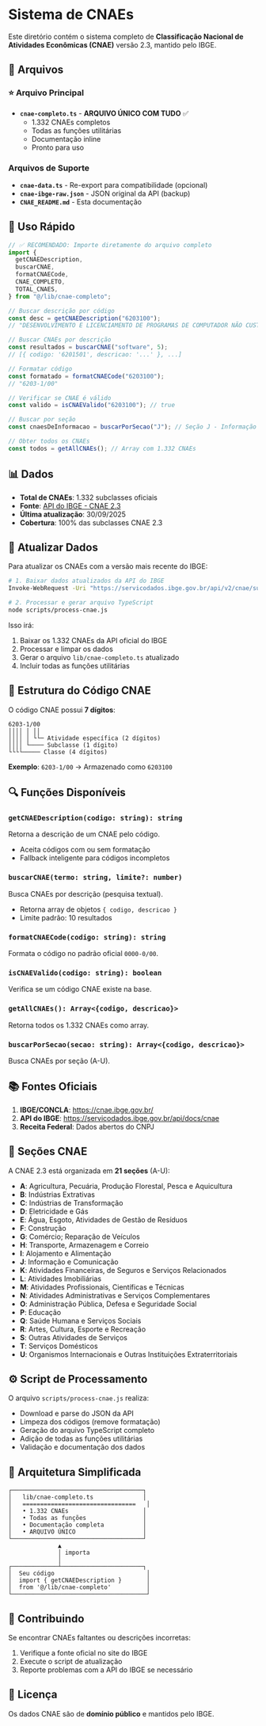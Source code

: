 # Sistema de CNAEs

Este diretório contém o sistema completo de **Classificação Nacional de Atividades Econômicas (CNAE)** versão 2.3, mantido pelo IBGE.

## 📁 Arquivos

### ⭐ Arquivo Principal

- **`cnae-completo.ts`** - **ARQUIVO ÚNICO COM TUDO** ✅
  - 1.332 CNAEs completos
  - Todas as funções utilitárias
  - Documentação inline
  - Pronto para uso

### Arquivos de Suporte

- **`cnae-data.ts`** - Re-export para compatibilidade (opcional)
- **`cnae-ibge-raw.json`** - JSON original da API (backup)
- **`CNAE_README.md`** - Esta documentação

## 🚀 Uso Rápido

```typescript
// ✅ RECOMENDADO: Importe diretamente do arquivo completo
import {
  getCNAEDescription,
  buscarCNAE,
  formatCNAECode,
  CNAE_COMPLETO,
  TOTAL_CNAES,
} from "@/lib/cnae-completo";

// Buscar descrição por código
const desc = getCNAEDescription("6203100");
// "DESENVOLVIMENTO E LICENCIAMENTO DE PROGRAMAS DE COMPUTADOR NÃO CUSTOMIZÁVEIS"

// Buscar CNAEs por descrição
const resultados = buscarCNAE("software", 5);
// [{ codigo: '6201501', descricao: '...' }, ...]

// Formatar código
const formatado = formatCNAECode("6203100");
// "6203-1/00"

// Verificar se CNAE é válido
const valido = isCNAEValido("6203100"); // true

// Buscar por seção
const cnaesDeInformacao = buscarPorSecao("J"); // Seção J - Informação e Comunicação

// Obter todos os CNAEs
const todos = getAllCNAEs(); // Array com 1.332 CNAEs
```

## 📊 Dados

- **Total de CNAEs**: 1.332 subclasses oficiais
- **Fonte**: [API do IBGE - CNAE 2.3](https://servicodados.ibge.gov.br/api/v2/cnae/subclasses)
- **Última atualização**: 30/09/2025
- **Cobertura**: 100% das subclasses CNAE 2.3

## 🔄 Atualizar Dados

Para atualizar os CNAEs com a versão mais recente do IBGE:

```bash
# 1. Baixar dados atualizados da API do IBGE
Invoke-WebRequest -Uri "https://servicodados.ibge.gov.br/api/v2/cnae/subclasses" -OutFile "lib/cnae-ibge-raw.json"

# 2. Processar e gerar arquivo TypeScript
node scripts/process-cnae.js
```

Isso irá:

1. Baixar os 1.332 CNAEs da API oficial do IBGE
2. Processar e limpar os dados
3. Gerar o arquivo `lib/cnae-completo.ts` atualizado
4. Incluir todas as funções utilitárias

## 📝 Estrutura do Código CNAE

O código CNAE possui **7 dígitos**:

```
6203-1/00
││││ │ ││
││││ │ └└─ Atividade específica (2 dígitos)
││││ └──── Subclasse (1 dígito)
└└└└───── Classe (4 dígitos)
```

**Exemplo**: `6203-1/00` → Armazenado como `6203100`

## 🔍 Funções Disponíveis

### `getCNAEDescription(codigo: string): string`

Retorna a descrição de um CNAE pelo código.

- Aceita códigos com ou sem formatação
- Fallback inteligente para códigos incompletos

### `buscarCNAE(termo: string, limite?: number)`

Busca CNAEs por descrição (pesquisa textual).

- Retorna array de objetos `{ codigo, descricao }`
- Limite padrão: 10 resultados

### `formatCNAECode(codigo: string): string`

Formata o código no padrão oficial `0000-0/00`.

### `isCNAEValido(codigo: string): boolean`

Verifica se um código CNAE existe na base.

### `getAllCNAEs(): Array<{codigo, descricao}>`

Retorna todos os 1.332 CNAEs como array.

### `buscarPorSecao(secao: string): Array<{codigo, descricao}>`

Busca CNAEs por seção (A-U).

## 📚 Fontes Oficiais

1. **IBGE/CONCLA**: https://cnae.ibge.gov.br/
2. **API do IBGE**: https://servicodados.ibge.gov.br/api/docs/cnae
3. **Receita Federal**: Dados abertos do CNPJ

## 🎯 Seções CNAE

A CNAE 2.3 está organizada em **21 seções** (A-U):

- **A**: Agricultura, Pecuária, Produção Florestal, Pesca e Aquicultura
- **B**: Indústrias Extrativas
- **C**: Indústrias de Transformação
- **D**: Eletricidade e Gás
- **E**: Água, Esgoto, Atividades de Gestão de Resíduos
- **F**: Construção
- **G**: Comércio; Reparação de Veículos
- **H**: Transporte, Armazenagem e Correio
- **I**: Alojamento e Alimentação
- **J**: Informação e Comunicação
- **K**: Atividades Financeiras, de Seguros e Serviços Relacionados
- **L**: Atividades Imobiliárias
- **M**: Atividades Profissionais, Científicas e Técnicas
- **N**: Atividades Administrativas e Serviços Complementares
- **O**: Administração Pública, Defesa e Seguridade Social
- **P**: Educação
- **Q**: Saúde Humana e Serviços Sociais
- **R**: Artes, Cultura, Esporte e Recreação
- **S**: Outras Atividades de Serviços
- **T**: Serviços Domésticos
- **U**: Organismos Internacionais e Outras Instituições Extraterritoriais

## ⚙️ Script de Processamento

O arquivo `scripts/process-cnae.js` realiza:

- Download e parse do JSON da API
- Limpeza dos códigos (remove formatação)
- Geração do arquivo TypeScript completo
- Adição de todas as funções utilitárias
- Validação e documentação dos dados

## 🚀 Arquitetura Simplificada

```
┌─────────────────────────────────────┐
│   lib/cnae-completo.ts              │
│   ================================   │
│   • 1.332 CNAEs                     │
│   • Todas as funções                │
│   • Documentação completa           │
│   • ARQUIVO ÚNICO                   │
└─────────────────────────────────────┘
              ▲
              │ importa
              │
┌─────────────┴───────────────────────┐
│  Seu código                          │
│  import { getCNAEDescription }       │
│  from '@/lib/cnae-completo'          │
└──────────────────────────────────────┘
```

## 🤝 Contribuindo

Se encontrar CNAEs faltantes ou descrições incorretas:

1. Verifique a fonte oficial no site do IBGE
2. Execute o script de atualização
3. Reporte problemas com a API do IBGE se necessário

## 📄 Licença

Os dados CNAE são de **domínio público** e mantidos pelo IBGE.
